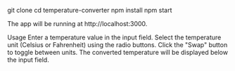 git clone 
cd temperature-converter
npm install
npm start


The app will be running at http://localhost:3000.

Usage
Enter a temperature value in the input field.
Select the temperature unit (Celsius or Fahrenheit) using the radio buttons.
Click the "Swap" button to toggle between units.
The converted temperature will be displayed below the input field.